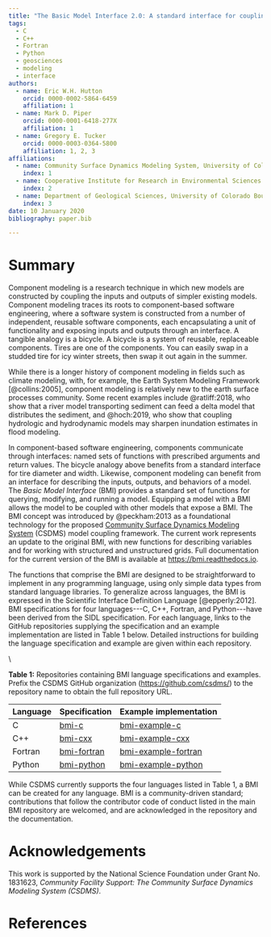 ```yaml
---
title: "The Basic Model Interface 2.0: A standard interface for coupling numerical models in the geosciences"
tags:
  - C
  - C++
  - Fortran
  - Python
  - geosciences
  - modeling
  - interface
authors:
  - name: Eric W.H. Hutton
    orcid: 0000-0002-5864-6459
    affiliation: 1
  - name: Mark D. Piper
    orcid: 0000-0001-6418-277X
    affiliation: 1
  - name: Gregory E. Tucker
    orcid: 0000-0003-0364-5800
    affiliation: 1, 2, 3
affiliations:
  - name: Community Surface Dynamics Modeling System, University of Colorado Boulder
    index: 1
  - name: Cooperative Institute for Research in Environmental Sciences (CIRES), University of Colorado Boulder
    index: 2
  - name: Department of Geological Sciences, University of Colorado Boulder
    index: 3
date: 10 January 2020
bibliography: paper.bib

---
```


# Summary

Component modeling is a research technique
in which new models are constructed by coupling the inputs and outputs
of simpler existing models. 
Component modeling traces its roots
to component-based software engineering,
where a software system is constructed from a number
of independent, reusable software components,
each encapsulating a unit of functionality
and exposing inputs and outputs through an interface.
A tangible analogy is a bicycle.
A bicycle is a system of reusable, replaceable components.
Tires are one of the components.
You can easily swap in a studded tire for icy winter streets,
then swap it out again in the summer.

While there is a longer history of component modeling
in fields such as climate modeling,
with, for example, the Earth System Modeling Framework [@collins:2005],
component modeling is relatively new
to the earth surface processes community.
Some recent examples include
@ratliff:2018, who show that a river model transporting sediment
can feed a delta model that distributes the sediment,
and @hoch:2019, who show that coupling hydrologic and hydrodynamic models
may sharpen inundation estimates in flood modeling.

In component-based software engineering,
components communicate through interfaces:
named sets of functions with prescribed arguments and return values.
The bicycle analogy above benefits from a standard interface
for tire diameter and width.
Likewise,
component modeling can benefit from an interface
for describing the inputs, outputs, and behaviors of a model.
The *Basic Model Interface* (BMI)
provides a standard set of functions
for querying, modifying, and running a model.
Equipping a model with a BMI
allows the model to be coupled with other models that expose a BMI.
The BMI concept was introduced by @peckham:2013
as a foundational technology for the proposed
[Community Surface Dynamics Modeling System](https://csdms.colorado.edu)
(CSDMS)
model coupling framework.
The current work represents an update to the original BMI,
with new functions for describing variables
and for working with structured and unstructured grids.
Full documentation for the current version of the BMI
is available at https://bmi.readthedocs.io.

The functions that comprise the BMI are designed
to be straightforward to implement in any programming language,
using only simple data types from standard language libraries.
To generalize across languages,
the BMI is expressed in the Scientific Interface Definition Language
[@epperly:2012].
BMI specifications for four languages---C, C++, Fortran, and Python---have
been derived from the SIDL specification.
For each language,
links to the GitHub repositories supplying the specification
and an example implementation are listed in Table 1 below.
Detailed instructions for building the language specification and example
are given within each repository.

\  

**Table 1:**
Repositories containing BMI language specifications and examples.
Prefix the CSDMS GitHub organization (https://github.com/csdms/) to the
repository name to obtain the full repository URL.

| Language | Specification | Example implementation |
| -------- | ------------- | ---------------------- |
| C        | [bmi-c]       | [bmi-example-c]        |
| C++      | [bmi-cxx]     | [bmi-example-cxx]      |
| Fortran  | [bmi-fortran] | [bmi-example-fortran]  |
| Python   | [bmi-python]  | [bmi-example-python]   |

[bmi-c]: https://github.com/csdms/bmi-c
[bmi-cxx]: https://github.com/csdms/bmi-cxx
[bmi-fortran]: https://github.com/csdms/bmi-fortran
[bmi-python]: https://github.com/csdms/bmi-python
[bmi-example-c]: https://github.com/csdms/bmi-example-c
[bmi-example-cxx]: https://github.com/csdms/bmi-example-cxx
[bmi-example-fortran]: https://github.com/csdms/bmi-example-fortran
[bmi-example-python]: https://github.com/csdms/bmi-example-python

While CSDMS currently supports the four languages listed in Table 1,
a BMI can be created for any language.
BMI is a community-driven standard;
contributions that follow the contributor code of conduct
listed in the main BMI repository are welcomed,
and are acknowledged in the repository and the documentation.

# Acknowledgements

This work is supported by the National Science Foundation
under Grant No. 1831623, *Community Facility Support: The
Community Surface Dynamics Modeling System (CSDMS)*.

# References
